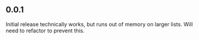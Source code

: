 ## 0.0.1
Initial release technically works, but runs out of memory on larger lists. Will need to refactor to prevent this.
